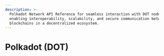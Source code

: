 ```yaml
---
description: >-
  Polkadot Network API Reference for seamless interaction with DOT nodes,
  enabling interoperability, scalability, and secure communication between
  blockchains in a decentralized ecosystem.
---
```


# Polkadot (DOT)

